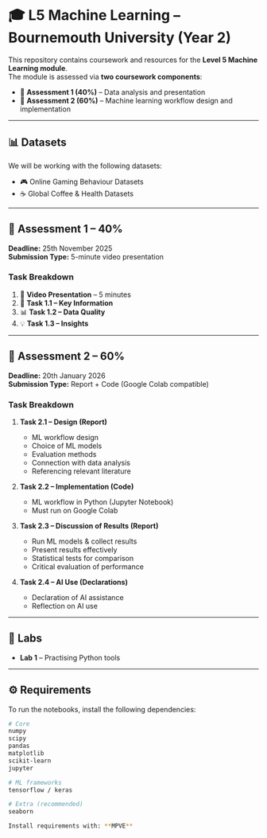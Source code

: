 # 🎓 L5 Machine Learning – Bournemouth University (Year 2)

This repository contains coursework and resources for the **Level 5 Machine Learning module**.  
The module is assessed via **two coursework components**:

- 📝 **Assessment 1 (40%)** – Data analysis and presentation  
- 🤖 **Assessment 2 (60%)** – Machine learning workflow design and implementation  

---

## 📊 Datasets
We will be working with the following datasets:  
- 🎮 Online Gaming Behaviour Datasets  
- ☕ Global Coffee & Health Datasets  

---

## 📝 Assessment 1 – 40%  
**Deadline:** 25th November 2025  
**Submission Type:** 5-minute video presentation  

### Task Breakdown
1. 🎥 **Video Presentation** – 5 minutes  
2. 📌 **Task 1.1 – Key Information**  
3. 📊 **Task 1.2 – Data Quality**  
4. 💡 **Task 1.3 – Insights**  

---

## 🤖 Assessment 2 – 60%  
**Deadline:** 20th January 2026  
**Submission Type:** Report + Code (Google Colab compatible)  

### Task Breakdown
1. **Task 2.1 – Design (Report)**  
   - ML workflow design  
   - Choice of ML models  
   - Evaluation methods  
   - Connection with data analysis  
   - Referencing relevant literature  

2. **Task 2.2 – Implementation (Code)**  
   - ML workflow in Python (Jupyter Notebook)  
   - Must run on Google Colab  

3. **Task 2.3 – Discussion of Results (Report)**  
   - Run ML models & collect results  
   - Present results effectively  
   - Statistical tests for comparison  
   - Critical evaluation of performance  

4. **Task 2.4 – AI Use (Declarations)**  
   - Declaration of AI assistance  
   - Reflection on AI use  

---

## 🧪 Labs
- **Lab 1** – Practising Python tools  

---

## ⚙️ Requirements
To run the notebooks, install the following dependencies:

```bash
# Core
numpy
scipy
pandas
matplotlib
scikit-learn
jupyter

# ML frameworks
tensorflow / keras

# Extra (recommended)
seaborn

```

```zsh
Install requirements with: **MPVE**
